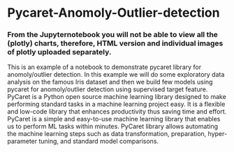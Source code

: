 # Pycaret-Anomoly-Outlier-detection
### From the Jupyternotebook you will not be able to view all the (plotly) charts, therefore, HTML version and individual images of plotly uploaded separately. 

This is an example of a notebook to demonstrate pycaret library for anomoly/outlier detection. In this example we will do some exploratory data analysis on the famous Iris dataset and then we build few models using pycaret for anomoly/outlier detection using supervised target feature.
PyCaret is a Python open source machine learning library designed to make performing standard tasks in a machine learning project easy.
It is a flexible and low-code library that enhances productivity thus saving time and effort.
PyCaret is a simple and easy-to-use machine learning library that enables us to perform ML tasks within minutes.
PyCaret library allows automating the machine learning steps such as data transformation, preparation, hyper-parameter tuning, and standard model comparisons.
